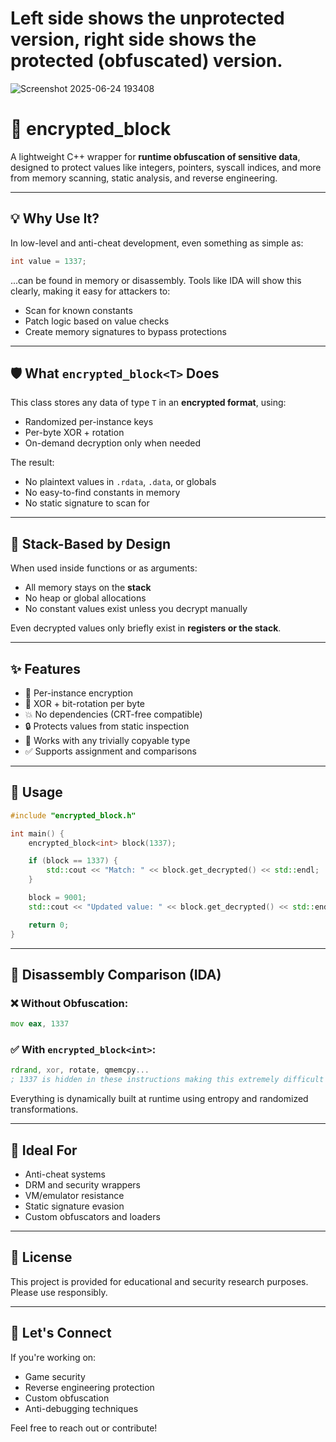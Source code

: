 # Left side shows the unprotected version, right side shows the protected (obfuscated) version.
![Screenshot 2025-06-24 193408](https://github.com/user-attachments/assets/c07af1c0-a405-4279-868e-5a2a912b7b06)

# 🔐 encrypted_block<T>

A lightweight C++ wrapper for **runtime obfuscation of sensitive data**, designed to protect values like integers, pointers, syscall indices, and more from memory scanning, static analysis, and reverse engineering.

---

## 💡 Why Use It?

In low-level and anti-cheat development, even something as simple as:

```cpp
int value = 1337;
```

...can be found in memory or disassembly. Tools like IDA will show this clearly, making it easy for attackers to:

- Scan for known constants  
- Patch logic based on value checks  
- Create memory signatures to bypass protections  

---

## 🛡️ What `encrypted_block<T>` Does

This class stores any data of type `T` in an **encrypted format**, using:

- Randomized per-instance keys  
- Per-byte XOR + rotation  
- On-demand decryption only when needed  

The result:
- No plaintext values in `.rdata`, `.data`, or globals  
- No easy-to-find constants in memory  
- No static signature to scan for  

---

## 🧠 Stack-Based by Design

When used inside functions or as arguments:
- All memory stays on the **stack**  
- No heap or global allocations  
- No constant values exist unless you decrypt manually  

Even decrypted values only briefly exist in **registers or the stack**.

---

## ✨ Features

- 🧬 Per-instance encryption  
- 🔁 XOR + bit-rotation per byte  
- 💥 No dependencies (CRT-free compatible)  
- 🔒 Protects values from static inspection  
- 🧩 Works with any trivially copyable type  
- ✅ Supports assignment and comparisons  

---

## 🔧 Usage

```cpp
#include "encrypted_block.h"

int main() {
    encrypted_block<int> block(1337);

    if (block == 1337) {
        std::cout << "Match: " << block.get_decrypted() << std::endl;
    }

    block = 9001;
    std::cout << "Updated value: " << block.get_decrypted() << std::endl;

    return 0;
}
```

---

## 🔬 Disassembly Comparison (IDA)

### ❌ Without Obfuscation:
```asm
mov eax, 1337
```

### ✅ With `encrypted_block<int>`:
```asm
rdrand, xor, rotate, qmemcpy...
; 1337 is hidden in these instructions making this extremely difficult to reverse 
```

Everything is dynamically built at runtime using entropy and randomized transformations.

---

## 🚀 Ideal For

- Anti-cheat systems  
- DRM and security wrappers  
- VM/emulator resistance  
- Static signature evasion  
- Custom obfuscators and loaders  

---

## 📄 License

This project is provided for educational and security research purposes. Please use responsibly.

---

## 🤝 Let's Connect

If you're working on:
- Game security  
- Reverse engineering protection  
- Custom obfuscation  
- Anti-debugging techniques  

Feel free to reach out or contribute!

